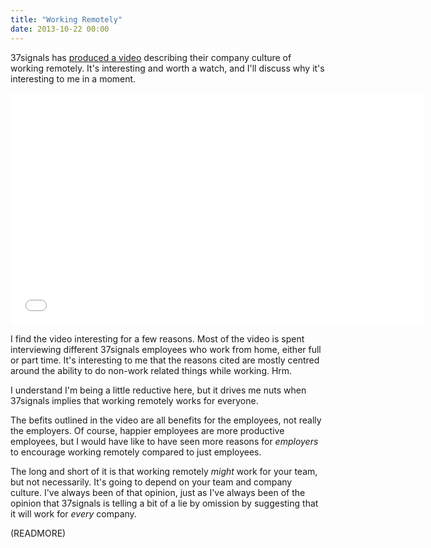 ```yaml
---
title: "Working Remotely"
date: 2013-10-22 00:00
---
```


37signals has [produced a video](https://37signals.com/svn/posts/3657-37signals-works-remotely) describing their company culture of working remotely. It's interesting and worth a watch, and I'll discuss why it's interesting to me in a moment.

<div class="embed-responsive embed-responsive-16by9"><iframe mozallowfullscreen="" allowfullscreen="" src="//player.vimeo.com/video/76063825?title=0&amp;byline=0&amp;portrait=0&amp;color=ffffff&amp;wmode=opaque" width="660" data-embed="true" webkitallowfullscreen="" frameborder="0" height="371" class="embed-responsive-item"></iframe></div>

I find the video interesting for a few reasons. Most of the video is spent interviewing different 37signals employees who work from home, either full or part time. It's interesting to me that the reasons cited are mostly centred around the ability to do non-work related things while working. Hrm.

I understand I'm being a little reductive here, but it drives me nuts when 37signals implies that working remotely works for everyone.

The befits outlined in the video are all benefits for the employees, not really the employers. Of course, happier employees are more productive employees, but I would have like to have seen more reasons for _employers_ to encourage working remotely compared to just employees.

The long and short of it is that working remotely _might_ work for your team, but not necessarily. It's going to depend on your team and company culture. I've always been of that opinion, just as I've always been of the opinion that 37signals is telling a bit of a lie by omission by suggesting that it will work for _every_ company.

(READMORE)
